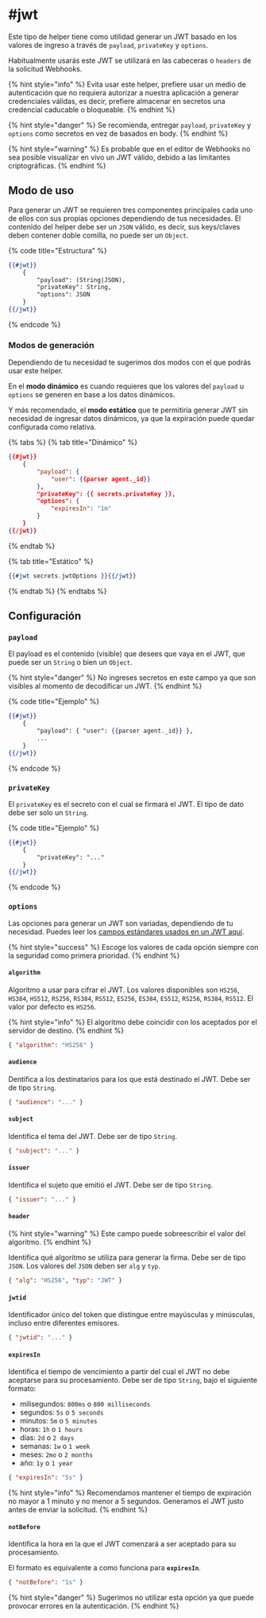 # #jwt

Este tipo de helper tiene como utilidad generar un JWT basado en los valores de ingreso a través de `payload`, `privateKey` y `options`.

Habitualmente usarás este JWT se utilizará en las cabeceras o `headers` de la solicitud Webhooks.

{% hint style="info" %}
Evita usar este helper, prefiere usar un medio de autenticación que no requiera autorizar a nuestra aplicación a generar credenciales válidas, es decir, prefiere almacenar en secretos una credencial caducable o bloqueable.
{% endhint %}

{% hint style="danger" %}
Se recomienda, entregar `payload`, `privateKey` y `options` como secretos en vez de basados en body.&#x20;
{% endhint %}

{% hint style="warning" %}
Es probable que en el editor de Webhooks no sea posible visualizar en vivo un JWT válido, debido a las limitantes criptográficas.
{% endhint %}

## Modo de uso

Para generar un JWT se requieren tres componentes principales cada uno de ellos con sus propias opciones dependiendo de tus necesidades. El contenido del helper debe ser un `JSON` válido, es decir, sus keys/claves deben contener doble comilla, no puede ser un `Object`.

{% code title="Estructura" %}
```handlebars
{{#jwt}}
    {
        "payload": (String|JSON),
        "privateKey": String,
        "options": JSON
    }
{{/jwt}}
```
{% endcode %}

### Modos de generación

Dependiendo de tu necesidad te sugerimos dos modos con el que podrás usar este helper.

En el **modo dinámico** es cuando requieres que los valores del `payload` u `options` se generen en base a los datos dinámicos.

Y más recomendado, el **modo estático** que te permitiría generar JWT sin necesidad de ingresar datos dinámicos, ya que la expiración puede quedar configurada como relativa.

{% tabs %}
{% tab title="Dinámico" %}
```json
{{#jwt}}
    {
        "payload": {
            "user": {{parser agent._id}}
        },
        "privateKey": {{ secrets.privateKey }},
        "options": {
            "expiresIn": "1m"
        }
    }
{{/jwt}}
```
{% endtab %}

{% tab title="Estático" %}
```handlebars
{{#jwt secrets.jwtOptions }}{{/jwt}}
```
{% endtab %}
{% endtabs %}

## Configuración

### `payload`

El payload es el contenido (visible) que desees que vaya en el JWT, que puede ser un `String` o bien un `Object`.

{% hint style="danger" %}
No ingreses secretos en este campo ya que son visibles al momento de decodificar un JWT.
{% endhint %}

{% code title="Ejemplo" %}
```handlebars
{{#jwt}}
    {
        "payload": { "user": {{parser agent._id}} },
        ...
    }
{{/jwt}}
```
{% endcode %}

### `privateKey`

El `privateKey` es el secreto con el cual se firmará el JWT. El tipo de dato debe ser solo un `String`.

{% code title="Ejemplo" %}
```handlebars
{{#jwt}}
    {
        "privateKey": "..."
    }
{{/jwt}}
```
{% endcode %}

### `options`

Las opciones para generar un JWT son variadas, dependiendo de tu necesidad. Puedes leer los [campos estándares usados en un JWT aquí](https://en.wikipedia.org/wiki/JSON\_Web\_Token).

{% hint style="success" %}
Escoge los valores de cada opción siempre con la seguridad como primera prioridad.
{% endhint %}

#### `algorithm`

Algoritmo a usar para cifrar el JWT. Los valores disponibles son `HS256`, `HS384`, `HS512`, `RS256`, `RS384`, `RS512`, `ES256`, `ES384`, `ES512`, `RS256`, `RS384`, `RS512`. El valor por defecto es `HS256`.

{% hint style="info" %}
El algoritmo debe coincidir con los aceptados por el servidor de destino.
{% endhint %}

```json
{ "algorithm": "HS256" }
```

#### `audience`

Dentifica a los destinatarios para los que está destinado el JWT. Debe ser de tipo `String`.

```json
{ "audience": "..." }
```

#### `subject`

Identifica el tema del JWT. Debe ser de tipo `String`.

```json
{ "subject": "..." }
```

#### `issuer`

Identifica el sujeto que emitió el JWT. Debe ser de tipo `String`.

```json
{ "issuer": "..." }
```

#### `header`

{% hint style="warning" %}
Este campo puede sobreescribir el valor del algoritmo.
{% endhint %}

Identifica qué algoritmo se utiliza para generar la firma. Debe ser de tipo `JSON`. Los valores del `JSON` deben ser `alg` y `typ`.

```json
{ "alg": "HS256", "typ": "JWT" }
```

#### `jwtid`

Identificador único del token que distingue entre mayúsculas y minúsculas, incluso entre diferentes emisores.

```json
{ "jwtid": "..." }
```

#### `expiresIn`

Identifica el tiempo de vencimiento a partir del cual el JWT no debe aceptarse para su procesamiento. Debe ser de tipo `String`, bajo el siguiente formato:

* milisegundos: `800ms` o `800 milliseconds`
* segundos: `5s` o `5 seconds`
* minutos: `5m` o `5 minutes`
* horas: `1h` o `1 hours`
* días: `2d` o `2 days`
* semanas: `1w` o `1 week`
* meses: `2mo` o `2 months`
* año: `1y` o `1 year`

```json
{ "expiresIn": "5s" }
```

{% hint style="info" %}
Recomendamos mantener el tiempo de expiración no mayor a 1 minuto y no menor a 5 segundos. Generamos el JWT justo antes de enviar la solicitud.
{% endhint %}

#### `notBefore`

Identifica la hora en la que el JWT comenzará a ser aceptado para su procesamiento.

El formato es equivalente a como funciona para **`expiresIn`**.

```json
{ "notBefore": "1s" }
```

{% hint style="danger" %}
Sugerimos no utilizar esta opción ya que puede provocar errores en la autenticación.
{% endhint %}
